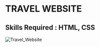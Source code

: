 # TRAVEL WEBSITE
## Skills Required : HTML, CSS

![Travel_Website](https://user-images.githubusercontent.com/84774840/209074389-f1f05790-82ff-4195-aefc-0aa436dc1291.png)
